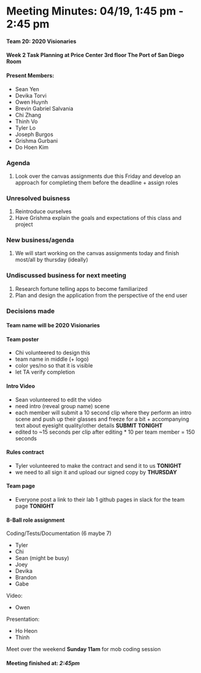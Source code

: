 # Meeting Minutes: 04/19, 1:45 pm - 2:45 pm

#### Team 20: 2020 Visionaries

#### Week 2 Task Planning at Price Center 3rd floor The Port of San Diego Room

#### Present Members:
- Sean Yen
- Devika Torvi
- Owen Huynh
- Brevin Gabriel Salvania
- Chi Zhang
- Thinh Vo
- Tyler Lo
- Joseph Burgos
- Grishma Gurbani
- Do Hoen Kim

### Agenda
1. Look over the canvas assignments due this Friday and develop an approach for completing them before the deadline + assign roles

### Unresolved buisness
1. Reintroduce ourselves
2. Have Grishma explain the goals and expectations of this class and project
  
### New business/agenda

1. We will start working on the canvas assignments today and finish most/all by thursday (ideally)

### Undiscussed business for next meeting
1. Research fortune telling apps to become familiarized
2. Plan and design the application from the perspective of the end user

### Decisions made

#### Team name will be 2020 Visionaries

#### Team poster
- Chi volunteered to design this
- team name in middle (+ logo)
- color yes/no so that it is visible
- let TA verify completion

#### Intro Video
- Sean volunteered to edit the video
- need intro (reveal group name) scene
- each member will submit a 10 second clip where they perform an intro scene and push up their glasses and freeze for a bit + accompanying text about eyesight quality/other details **SUBMIT TONIGHT**
- edited to ~15 seconds per clip after editing * 10 per team member = 150 seconds

#### Rules contract
- Tyler volunteered to make the contract and send it to us **TONIGHT**
- we need to all sign it and upload our signed copy by **THURSDAY**

#### Team page
- Everyone post a link to their lab 1 github pages in slack for the team page **TONIGHT**

#### 8-Ball role assignment
Coding/Tests/Documentation (6 maybe 7)
- Tyler
- Chi
- Sean (might be busy)
- Joey
- Devika
- Brandon
- Gabe

Video:
- Owen

Presentation:
- Ho Heon
- Thinh

Meet over the weekend **Sunday 11am** for mob coding session

#### Meeting finished at: *2:45pm*
